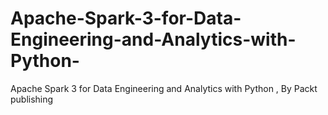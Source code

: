 


# Apache-Spark-3-for-Data-Engineering-and-Analytics-with-Python-
Apache Spark 3 for Data Engineering and Analytics with Python , By Packt publishing
